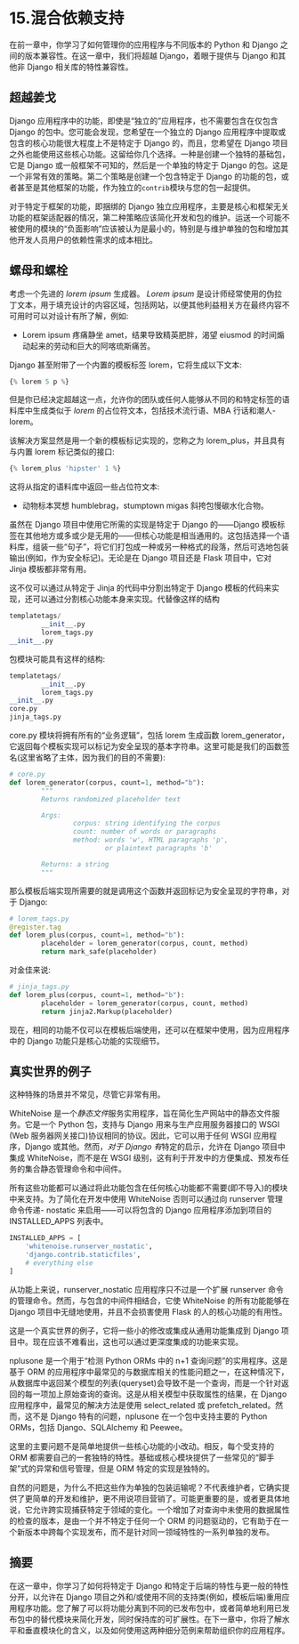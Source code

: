 # 15.混合依赖支持

在前一章中，你学习了如何管理你的应用程序与不同版本的 Python 和 Django 之间的版本兼容性。在这一章中，我们将超越 Django，着眼于提供与 Django 和其他非 Django 相关库的特性兼容性。

## 超越姜戈

Django 应用程序中的功能，即使是“独立的”应用程序，也不需要包含在仅包含 Django 的包中。您可能会发现，您希望在一个独立的 Django 应用程序中提取或包含的核心功能很大程度上不是特定于 Django 的，而且，您希望在 Django 项目之外也能使用这些核心功能。这留给你几个选择。一种是创建一个独特的基础包，它是 Django 或一般框架不可知的，然后是一个单独的特定于 Django 的包。这是一个非常有效的策略。第二个策略是创建一个包含特定于 Django 的功能的包，或者甚至是其他框架的功能，作为独立的`contrib`模块与您的包一起提供。

对于特定于框架的功能，即捆绑的 Django 独立应用程序，主要是核心和框架无关功能的框架适配器的情况，第二种策略应该简化开发和包的维护。运送一个可能不被使用的模块的“负面影响”应该被认为是最小的，特别是与维护单独的包和增加其他开发人员用户的依赖性需求的成本相比。

## 螺母和螺栓

考虑一个先进的 *lorem ipsum* 生成器。 *Lorem ipsum* 是设计师经常使用的伪拉丁文本，用于填充设计的内容区域，包括网站，以便其他利益相关方在最终内容不可用时可以对设计有所了解，例如:

*   Lorem ipsum 疼痛静坐 amet，结果导致精英肥胖，渴望 eiusmod 的时间煽动起来的劳动和巨大的阿喀琉斯痛苦。

Django 甚至附带了一个内置的模板标签 lorem，它将生成以下文本:

```py
{% lorem 5 p %}

```

但是你已经决定超越这一点，允许你的团队或任何人能够从不同的和特定标签的语料库中生成类似于 *lorem* 的占位符文本，包括技术流行语、MBA 行话和潮人-lorem。

该解决方案显然是用一个新的模板标记实现的，您称之为 lorem_plus，并且具有与内置 lorem 标记类似的接口:

```py
{% lorem_plus 'hipster' 1 %}

```

这将从指定的语料库中返回一些占位符文本:

*   动物标本冥想 humblebrag，stumptown migas 斜挎包慢碳水化合物。

虽然在 Django 项目中使用它所需的实现是特定于 Django 的——Django 模板标签在其他地方或多或少是无用的——但核心功能是相当通用的。这包括选择一个语料库，组装一些“句子”，将它们打包成一种或另一种格式的段落，然后可选地包装输出(例如，作为安全标记)。无论是在 Django 项目还是 Flask 项目中，它对 Jinja 模板都非常有用。

这不仅可以通过从特定于 Jinja 的代码中分割出特定于 Django 模板的代码来实现，还可以通过分割核心功能本身来实现。代替像这样的结构

```py
templatetags/
        __init__.py
        lorem_tags.py
__init__.py

```

包模块可能具有这样的结构:

```py
templatetags/
        __init__.py
        lorem_tags.py
__init__.py
core.py
jinja_tags.py

```

core.py 模块将拥有所有的“业务逻辑”，包括 lorem 生成函数 lorem_generator，它返回每个模板实现可以标记为安全呈现的基本字符串。这里可能是我们的函数签名(这里省略了主体，因为我们的目的不需要):

```py
# core.py
def lorem_generator(corpus, count=1, method="b"):
        """
        Returns randomized placeholder text

        Args:
                corpus: string identifying the corpus
                count: number of words or paragraphs
                method: words 'w', HTML paragraphs 'p',
                        or plaintext paragraphs 'b'

        Returns: a string
        """

```

那么模板后端实现所需要的就是调用这个函数并返回标记为安全呈现的字符串，对于 Django:

```py
# lorem_tags.py
@register.tag
def lorem_plus(corpus, count=1, method="b"):
        placeholder = lorem_generator(corpus, count, method)
        return mark_safe(placeholder)

```

对金佳来说:

```py
# jinja_tags.py
def lorem_plus(corpus, count=1, method="b"):
        placeholder = lorem_generator(corpus, count, method)
        return jinja2.Markup(placeholder)

```

现在，相同的功能不仅可以在模板后端使用，还可以在框架中使用，因为应用程序中的 Django 功能只是核心功能的实现细节。

## 真实世界的例子

这种特殊的场景并不常见，尽管它非常有用。

WhiteNoise 是一个*静态文件*服务实用程序，旨在简化生产网站中的静态文件服务。它是一个 Python 包，支持与 Django 用来与生产应用服务器接口的 WSGI (Web 服务器网关接口)协议相同的协议。因此，它可以用于任何 WSGI 应用程序，Django 或其他。然而，*对于 Django 有*特定的启示，允许在 Django 项目中集成 WhiteNoise，而不是在 WSGI 级别，这有利于开发中的方便集成、预发布任务的集合静态管理命令和中间件。

所有这些功能都可以通过将此功能包含在任何核心功能都不需要(即不导入)的模块中来支持。为了简化在开发中使用 WhiteNoise 否则可以通过向 runserver 管理命令传递- nostatic 来启用——可以将包含的 Django 应用程序添加到项目的 INSTALLED_APPS 列表中。

```py
INSTALLED_APPS = [
    'whitenoise.runserver_nostatic',
    'django.contrib.staticfiles',
    # everything else
]

```

从功能上来说，runserver_nostatic 应用程序只不过是一个扩展 runserver 命令的管理命令。然而，与包含的中间件相结合，它使 WhiteNoise 的所有功能能够在 Django 项目中无缝地使用，并且不会损害使用 Flask 的人的核心功能的有用性。

这是一个真实世界的例子，它将一些小的修改或集成从通用功能集成到 Django 项目中。现在应该不难看出，这也可以通过更深度集成的功能来实现。

nplusone 是一个用于“检测 Python ORMs 中的 n+1 查询问题”的实用程序。这是基于 ORM 的应用程序中最常见的与数据库相关的性能问题之一，在这种情况下，从数据库中返回某个模型的列表(queryset)会导致不是一个查询，而是一个针对返回的每一项加上原始查询的查询。这是从相关模型中获取属性的结果，在 Django 应用程序中，最常见的解决方法是使用 select_related 或 prefetch_related。然而，这不是 Django 特有的问题，nplusone 在一个包中支持主要的 Python ORMs，包括 Django、SQLAlchemy 和 Peewee。

这里的主要问题不是简单地提供一些核心功能的小改动。相反，每个受支持的 ORM 都需要自己的一套独特的特性。基础或核心模块提供了一些常见的“脚手架”式的异常和信号管理，但是 ORM 特定的实现是独特的。

自然的问题是，为什么不把这些作为单独的包装运输呢？不代表维护者，它确实提供了更简单的开发和维护，更不用说项目营销了。可能更重要的是，或者更具体地说，它允许跨实现捕获特定于领域的变化。一个增加了对查询中未使用的数据属性的检查的版本，是由一个并不特定于任何一个 ORM 的问题驱动的，它有助于在一个新版本中跨每个实现发布，而不是针对同一领域特性的一系列单独的发布。

## 摘要

在这一章中，你学习了如何将特定于 Django 和特定于后端的特性与更一般的特性分开，以允许在 Django 项目之外和/或使用不同的支持类(例如，模板后端)重用应用程序功能。您了解了可以将功能分离到不同的已发布包中，或者简单地利用已发布包中的替代模块来简化开发，同时保持库的可扩展性。在下一章中，你将了解水平和垂直模块化的含义，以及如何使用这两种细分范例来帮助组织你的应用程序。